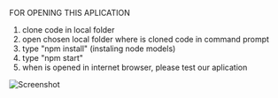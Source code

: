 FOR OPENING THIS APLICATION

1. clone code in local folder
2. open chosen local folder where is cloned code in command prompt
3. type "npm install" (instaling node models)
4. type "npm start"
5. when is opened in internet browser, please test our aplication

![Screenshot](app.jpg)
